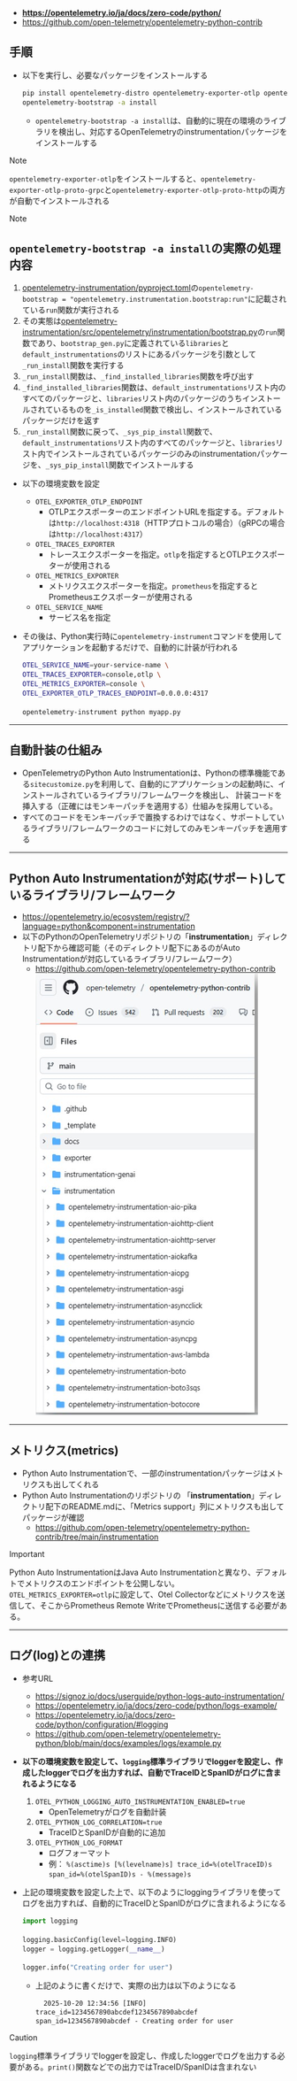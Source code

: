 - **https://opentelemetry.io/ja/docs/zero-code/python/**
- https://github.com/open-telemetry/opentelemetry-python-contrib

## 手順
- 以下を実行し、必要なパッケージをインストールする  
  ```bash
  pip install opentelemetry-distro opentelemetry-exporter-otlp opentelemetry-exporter-prometheus
  opentelemetry-bootstrap -a install
  ```
  - `opentelemetry-bootstrap -a install`は、自動的に現在の環境のライブラリを検出し、対応するOpenTelemetryのinstrumentationパッケージをインストールする

> [!NOTE]  
> `opentelemetry-exporter-otlp`をインストールすると、`opentelemetry-exporter-otlp-proto-grpc`と`opentelemetry-exporter-otlp-proto-http`の両方が自動でインストールされる

> [!NOTE]  
> ## `opentelemetry-bootstrap -a install`の実際の処理内容
> 1. [opentelemetry-instrumentation/pyproject.toml](https://github.com/open-telemetry/opentelemetry-python-contrib/blob/main/opentelemetry-instrumentation/pyproject.toml)の`opentelemetry-bootstrap = "opentelemetry.instrumentation.bootstrap:run"`に記載されている`run`関数が実行される
> 2. その実態は[opentelemetry-instrumentation/src/opentelemetry/instrumentation/bootstrap.py](https://github.com/open-telemetry/opentelemetry-python-contrib/blob/main/opentelemetry-instrumentation/src/opentelemetry/instrumentation/bootstrap.py)の`run`関数であり、`bootstrap_gen.py`に定義されている`libraries`と`default_instrumentations`のリストにあるパッケージを引数として`_run_install`関数を実行する
> 3. `_run_install`関数は、`_find_installed_libraries`関数を呼び出す
> 4. `_find_installed_libraries`関数は、`default_instrumentations`リスト内のすべてのパッケージと、`libraries`リスト内のパッケージのうちインストールされているものを`_is_installed`関数で検出し、インストールされているパッケージだけを返す
> 5. `_run_install`関数に戻って、`_sys_pip_install`関数で、`default_instrumentations`リスト内のすべてのパッケージと、`libraries`リスト内でインストールされているパッケージのみのinstrumentationパッケージを、`_sys_pip_install`関数でインストールする

- 以下の環境変数を設定
  - `OTEL_EXPORTER_OTLP_ENDPOINT`
    - OTLPエクスポーターのエンドポイントURLを指定する。デフォルトは`http://localhost:4318`（HTTPプロトコルの場合）（gRPCの場合は`http://localhost:4317`）
  - `OTEL_TRACES_EXPORTER`
    - トレースエクスポーターを指定。`otlp`を指定するとOTLPエクスポーターが使用される
  - `OTEL_METRICS_EXPORTER`
    - メトリクスエクスポーターを指定。`prometheus`を指定するとPrometheusエクスポーターが使用される
  - `OTEL_SERVICE_NAME`
    - サービス名を指定

- その後は、Python実行時に`opentelemetry-instrument`コマンドを使用してアプリケーションを起動するだけで、自動的に計装が行われる  
  ```bash
  OTEL_SERVICE_NAME=your-service-name \
  OTEL_TRACES_EXPORTER=console,otlp \
  OTEL_METRICS_EXPORTER=console \
  OTEL_EXPORTER_OTLP_TRACES_ENDPOINT=0.0.0.0:4317

  opentelemetry-instrument python myapp.py
  ```

---

## 自動計装の仕組み
- OpenTelemetryのPython Auto Instrumentationは、Pythonの標準機能である`sitecustomize.py`を利用して、自動的にアプリケーションの起動時に、インストールされているライブラリ/フレームワークを検出し、
 計装コードを挿入する（正確にはモンキーパッチを適用する）仕組みを採用している。
 - すべてのコードをモンキーパッチで置換するわけではなく、サポートしているライブラリ/フレームワークのコードに対してのみモンキーパッチを適用する

---

## Python Auto Instrumentationが対応(サポート)しているライブラリ/フレームワーク
- https://opentelemetry.io/ecosystem/registry/?language=python&component=instrumentation
- 以下のPythonのOpenTelemetryリポジトリの「**instrumentation**」ディレクトリ配下から確認可能（そのディレクトリ配下にあるのがAuto Instrumentationが対応しているライブラリ/フレームワーク）
  - https://github.com/open-telemetry/opentelemetry-python-contrib  
  ![](images/python_auto_instrumentation_list.jpg)

---
## メトリクス(metrics)
- Python Auto Instrumentationで、一部のinstrumentationパッケージはメトリクスも出してくれる
- Python Auto Instrumentationのリポジトリの 「**instrumentation**」ディレクトリ配下のREADME.mdに、「Metrics support」列にメトリクスも出してパッケージが確認
  - https://github.com/open-telemetry/opentelemetry-python-contrib/tree/main/instrumentation

> [!IMPORTANT]  
> Python Auto InstrumentationはJava Auto Instrumentationと異なり、デフォルトでメトリクスのエンドポイントを公開しない。  
> `OTEL_METRICS_EXPORTER=otlp`に設定して、Otel Collectorなどにメトリクスを送信して、そこからPrometheus Remote WriteでPrometheusに送信する必要がある。

---

## ログ(log)との連携
- 参考URL
  - https://signoz.io/docs/userguide/python-logs-auto-instrumentation/
  - https://opentelemetry.io/ja/docs/zero-code/python/logs-example/
  - https://opentelemetry.io/ja/docs/zero-code/python/configuration/#logging
  - https://github.com/open-telemetry/opentelemetry-python/blob/main/docs/examples/logs/example.py

- **以下の環境変数を設定して、`logging`標準ライブラリでloggerを設定し、作成したloggerでログを出力すれば、自動でTraceIDとSpanIDがログに含まれるようになる**  
  1. `OTEL_PYTHON_LOGGING_AUTO_INSTRUMENTATION_ENABLED=true`
     - OpenTelemetryがログを自動計装
  2. `OTEL_PYTHON_LOG_CORRELATION=true`
     - TraceIDとSpanIDが自動的に追加
  3. `OTEL_PYTHON_LOG_FORMAT`
     - ログフォーマット
     - 例： `%(asctime)s [%(levelname)s] trace_id=%(otelTraceID)s span_id=%(otelSpanID)s - %(message)s`
- 上記の環境変数を設定した上で、以下のようにloggingライブラリを使ってログを出力すれば、自動的にTraceIDとSpanIDがログに含まれるようになる
  ```python
  import logging

  logging.basicConfig(level=logging.INFO)
  logger = logging.getLogger(__name__)
  
  logger.info("Creating order for user")
  ```
  - 上記のように書くだけで、実際の出力は以下のようになる  
    ```shell
      2025-10-20 12:34:56 [INFO] trace_id=1234567890abcdef1234567890abcdef span_id=1234567890abcdef - Creating order for user
    ```

> [!CAUTION]  
> `logging`標準ライブラリでloggerを設定し、作成したloggerでログを出力する必要がある。`print()`関数などでの出力ではTraceID/SpanIDは含まれない
